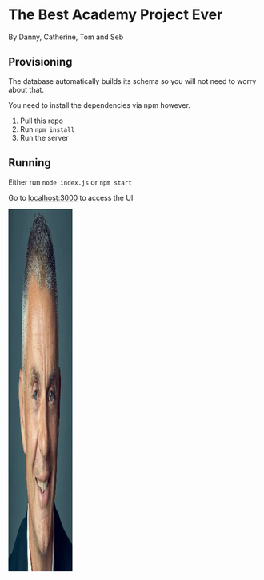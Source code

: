 # The Best Academy Project Ever

By Danny, Catherine, Tom and Seb

## Provisioning

The database automatically builds its schema so you will not need to worry about that.

You need to install the dependencies via npm however.

1) Pull this repo
2) Run `npm install`
3) Run the server

## Running

Either run `node index.js` or `npm start`

Go to [localhost:3000](http://localhost:3000) to access the UI

![The DG](public/img/long_dg.png)
